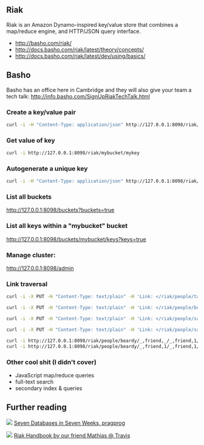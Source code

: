 ## Riak

Riak is an Amazon Dynamo-inspired key/value store that combines a map/reduce
engine, and HTTP/JSON query interface.

  - <http://basho.com/riak/>
  - <http://docs.basho.com/riak/latest/theory/concepts/>
  - <http://docs.basho.com/riak/latest/dev/using/basics/>

## Basho

Basho has an office here in Cambridge and they will also give your team a tech
talk: <http://info.basho.com/SignUpRiakTechTalk.html>

### Create a key/value pair

```bash
curl -i -H "Content-Type: application/json" http://127.0.0.1:8098/riak/mybucket/mykey -d "{\"foo\":\"bar\"}"
```

### Get value of key

```bash
curl -i http://127.0.0.1:8098/riak/mybucket/mykey
```

### Autogenerate a unique key

```bash
curl -i -H "Content-Type: application/json" http://127.0.0.1:8098/riak/mybucket -d "{\"baz\":\"quux\"}"
```

### List all buckets
<http://127.0.0.1:8098/buckets?buckets=true>

### List all keys within a "mybucket" bucket
<http://127.0.0.1:8098/buckets/mybucket/keys?keys=true>

### Manage cluster:
<http://127.0.0.1:8098/admin>

### Link traversal

```bash
curl -i -X PUT -H "Content-Type: text/plain" -H 'Link: </riak/people/tally>; riaktag="friend"' http://127.0.0.1:8098/riak/people/salty -d "Paul"

curl -i -X PUT -H "Content-Type: text/plain" -H 'Link: </riak/people/beardy>; riaktag="friend"' http://127.0.0.1:8098/riak/people/tally -d "Matt"

curl -i -X PUT -H "Content-Type: text/plain" -H 'Link: </riak/people/salty>; riaktag="friend"' http://127.0.0.1:8098/riak/people/beardy -d "Dave"

curl -i -X PUT -H "Content-Type: text/plain" -H 'Link: </riak/people/salty>; riaktag="friend", </riak/people/tally>; riaktag="friend", </riak/people/beardy>; riaktag="friend"' http://127.0.0.1:8098/riak/people/shiny -d "Dave V., iOS magnate"

curl -i http://127.0.0.1:8098/riak/people/beardy/_,friend,_/_,friend,1/
curl -i http://127.0.0.1:8098/riak/people/beardy/_,friend,1/_,friend,1/
```

### Other cool shit (I didn't cover)

  - JavaScript map/reduce queries
  - full-text search
  - secondary index & queries

## Further reading

![](http://imagery.pragprog.com/products/251/rwdata_xlargecover.jpg?1322511067)
[Seven Databases in Seven Weeks, pragprog](http://pragprog.com/book/rwdata/seven-databases-in-seven-weeks)

![](http://ecx.images-amazon.com/images/I/416lDSRBxhL._BO2,204,203,200_PIsitb-sticker-arrow-click,TopRight,35,-76_AA278_PIkin4,BottomRight,-58,22_AA300_SH20_OU01_.jpg)
[Riak Handbook by our friend Mathias @ Travis](http://www.amazon.com/Riak-Handbook-ebook/dp/B009ZIUCJ2)

